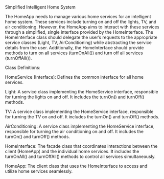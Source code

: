 Simplified Intelligent Home System

The HomeApp needs to manage various home services for an intelligent home system. 
These services include turning on and off the lights, TV, and air conditioning. 
However, the HomeApp aims to interact with these services through a simplified, single interface provided by the HomeInterface. 
The HomeInterface class should delegate the user’s requests to the appropriate service classes (Light, TV, AirConditioning) while abstracting the service details from the user. 
Additionally, the HomeInterface should provide methods to turn on all services (turnOnAll()) and turn off all services (turnOffAll()).

Class Definitions:

HomeService (Interface): Defines the common interface for all home services.

Light: A service class implementing the HomeService interface, responsible for turning the lights on and off. It includes the turnOn() and turnOff() methods.

TV: A service class implementing the HomeService interface, responsible for turning the TV on and off. It includes the turnOn() and turnOff() methods.

AirConditioning: A service class implementing the HomeService interface, responsible for turning the air conditioning on and off. It includes the turnOn() and turnOff() methods.

HomeInterface: The facade class that coordinates interactions between the client (HomeApp) and the individual home services. It includes the turnOnAll() and turnOffAll() methods to control all services simultaneously.

HomeApp: The client class that uses the HomeInterface to access and utilize home services seamlessly.
